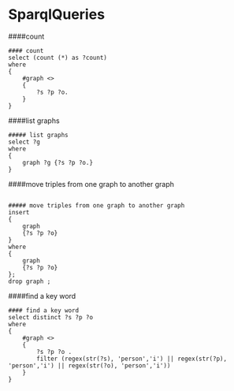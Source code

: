 SparqlQueries
=============
####count 
<pre><code>#### count
select (count (*) as ?count)
where
{
	#graph <>
	{
		?s ?p ?o.
	}
}
</code></pre>
####list graphs
<pre><code>##### list graphs
select ?g
where
{
	graph ?g {?s ?p ?o.}
}
</code></pre>
####move triples from one graph to another graph
<pre><code>
##### move triples from one graph to another graph
insert
{
	graph <http://test/>
	{?s ?p ?o}
}
where
{
	graph <http://>
	{?s ?p ?o}
};
drop graph <http://>;
</code></pre>
####find a key word
<pre><code>#### find a key word
select distinct ?s ?p ?o
where
{
	#graph <>
	{
		?s ?p ?o .
		filter (regex(str(?s), 'person','i') || regex(str(?p), 'person','i') || regex(str(?o), 'person','i'))
	}
}
</code></pre>
